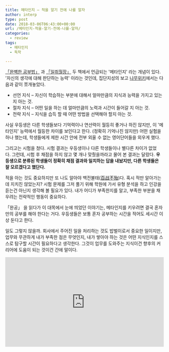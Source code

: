 ```yaml
---
title: 메타인지 – 적을 알기 전에 나를 알자
author: interp
type: post
date: 2018-03-06T06:43:00+00:00
url: /메타인지-적을-알기-전에-나를-알자/
categories:
  - review
tags:
  - 메타인지
  - 독학

---
```

[「완벽한 공부법」][1] 과 [「일취월장」][2] 두 책에서 언급되는 '메타인지' 라는 개념이 있다. '자신의 생각에 대해 판단하는 능력' 이라는 것인데, 집단지성의 보고 [나무위키][3]에서는 다음과 같이 쪼개놓았다.

  * 선언 지식 &#8211; 자신이 학습하는 부분에 대해서 얼마만큼의 지식과 능력을 가지고 있는지 아는 것.
  * 절차 지식 &#8211; 어떤 일을 하는 데 얼마만큼의 노력과 시간이 들어갈 지 아는 것.
  * 전략 지식 &#8211; 지식을 습득 할 때 어떤 방법을 선택해야 할지 아는 것.

사실 우등생은 다른 학생들보다 기억력이나 연산력이 월등히 좋거나 하진 않지만, 이 '메타인지' 능력에서 월등한 차이를 보인다고 한다. (정확히 기억나진 않지만) 어떤 실험을 하나 했는데, 학생들에게 제한 시간 안에 전부 외울 수 없는 영어단어들을 외우게 했다.

그리고는 시험을 쳤다. 시험 결과는 우등생이나 다른 학생들이나 별다른 차이가 없었다. 그런데, 시험 후 채점을 하지 않고 몇 개나 맞췄을까라고 물어 본 결과는 달랐다. **우등생으로 분류된 학생들이 정확히 채점 결과와 일치하는 답을 내놨지만, 다른 학생들은 잘 모르겠다고 했단다.**

적을 아는 것도 중요하지만 또 나도 알아야 백전불태([百战不殆][4])다. 혹시 적만 알아가는데 지치진 않았는지? 시험 문제를 그저 풀기 위해 학원에 가서 유형 분석을 하고 인강을 듣는건 아닌지 생각해 볼 필요가 있다. 내가 어디가 부족한지를 알고, 부족한 부분을 채우려는 전략적인 행동이 중요하다.

「완공」 을 읽다가 이 대목에서 눈에 띄었던 이야기는, 메타인지를 키우려면 결국 혼자만의 공부를 해야 한다는 거다. 우등생들은 보통 혼자 공부하는 시간을 적어도 세시간 이상 둔다고 한다.

일도 그렇지 않을까. 회사에서 주어진 일을 처리하는 것도 밥벌이로서 중요한 일이지만, 업무와 무관하게 내가 부족한 점은 무엇인지, 내가 쌓아야 하는 것은 어떤 지식인지를 스스로 탐구할 시간이 필요하다고 생각한다. 그것이 업무를 도와주는 지식이건 향후의 커리어에 도움이 되는 것이건 간에 말이다.

<div style="max-width: 854px;">
  <div style="position: relative; height: 0; padding-bottom: 56.25%;">
    <iframe style="position: absolute; left: 0; top: 0; width: 100%; height: 100%;" src="https://embed.ted.com/talks/lang/ko/dan_pink_on_motivation" width="854" height="480" frameborder="0" scrolling="no" allowfullscreen="allowfullscreen"></iframe>
  
&nbsp;

[책 「드라이브」][5] 의 저자 [다니엘 핑크의 TED 강연][6]에서는, 협업 도구를 만드는 호주의 회사 Atlassian 을 소개한다. (내가 너무나 잘 쓰고 있는 Confluence 를 만든 회사이다.) 여기서는 업무 시간의 일정 부분을 떼서, 맡은 업무와 아무 상관없는 일을 해서 발표하는 시간을 가져 왔다고 한다. 거기서 놀라운 기능들이 나오기 시작했고, 회사는 이 비율을 20% 가까이 올렸다고 한다. 우리가 잘 알고 있는 구글 역시 이런 방식으로 새로운 기능을 자율적으로 얻을 수 있었고, Gmail 과 같은 놀라운 앱이 나온 것이다.

이런 법칙을 개인에게도 적용해서, 외부의 과제를 잠시 내려놓고 내가 부족한 것은 없는지, 내가 비효율적으로 했거나 잘못 가고 있는 것은 아닌지 살펴보고 행동하는 시간을 가지는 것이 중요하지 않을까.

(여담으로, 위의 강연은 양초 문제, 위키피디아의 성공 등과 같은 흥미로운 이야기를 하니 한번 보길 권한다.)

 [1]: http://www.yes24.com/24/goods/34569935?scode=032&OzSrank=1
 [2]: http://www.yes24.com/24/Goods/57501187?Acode=101
 [3]: https://namu.wiki/w/%EB%A9%94%ED%83%80%EC%9D%B8%EC%A7%80
 [4]: http://cndic.naver.com/zh/entry?entryID=c_38f7bfe4d2
 [5]: http://www.yes24.com/24/goods/5819980?scode=032&OzSrank=5
 [6]: https://www.ted.com/talks/dan_pink_on_motivation?language=ko